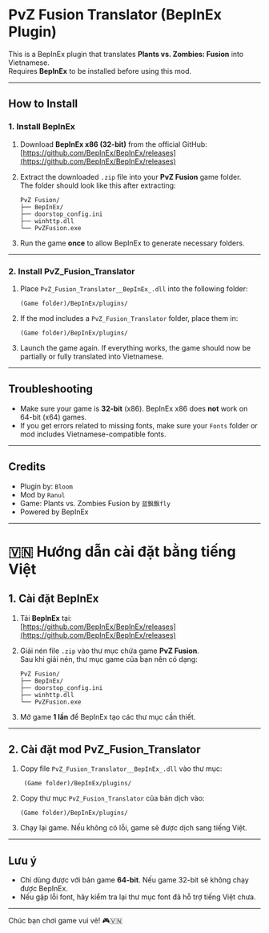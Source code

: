 # PvZ Fusion Translator (BepInEx Plugin)

This is a BepInEx plugin that translates **Plants vs. Zombies: Fusion** into Vietnamese.  
Requires **BepInEx** to be installed before using this mod.

---

##  How to Install

### 1. Install BepInEx

1. Download **BepInEx x86 (32-bit)** from the official GitHub:  
   [https://github.com/BepInEx/BepInEx/releases](https://github.com/BepInEx/BepInEx/releases)
   
2. Extract the downloaded `.zip` file into your **PvZ Fusion** game folder.  
   The folder should look like this after extracting:

   ```
   PvZ Fusion/
   ├── BepInEx/
   ├── doorstop_config.ini
   ├── winhttp.dll
   └── PvZFusion.exe
   ```

3. Run the game **once** to allow BepInEx to generate necessary folders.

---

### 2. Install PvZ_Fusion_Translator

1. Place `PvZ_Fusion_Translator__BepInEx_.dll` into the following folder:

   ```
   (Game folder)/BepInEx/plugins/
   ```

2. If the mod includes a `PvZ_Fusion_Translator` folder, place them in:

   ```
   (Game folder)/BepInEx/plugins/
   ```

3. Launch the game again. If everything works, the game should now be partially or fully translated into Vietnamese.

---

## Troubleshooting

- Make sure your game is **32-bit** (x86). BepInEx x86 does **not** work on 64-bit (x64) games.
- If you get errors related to missing fonts, make sure your `Fonts` folder or mod includes Vietnamese-compatible fonts.

---

## Credits

- Plugin by: `Bloom`
- Mod by `Ranul`
- Game: Plants vs. Zombies Fusion by `蓝飘飘fly`
- Powered by BepInEx

---

# 🇻🇳 Hướng dẫn cài đặt bằng tiếng Việt

## 1. Cài đặt BepInEx

1. Tải **BepInEx** tại:  
    [https://github.com/BepInEx/BepInEx/releases](https://github.com/BepInEx/BepInEx/releases)

2. Giải nén file `.zip` vào thư mục chứa game **PvZ Fusion**.  
   Sau khi giải nén, thư mục game của bạn nên có dạng:

   ```
   PvZ Fusion/
   ├── BepInEx/
   ├── doorstop_config.ini
   ├── winhttp.dll
   └── PvZFusion.exe
   ```

3. Mở game **1 lần** để BepInEx tạo các thư mục cần thiết.

---

## 2. Cài đặt mod PvZ_Fusion_Translator

1. Copy file `PvZ_Fusion_Translator__BepInEx_.dll` vào thư mục:

   ```
    (Game folder)/BepInEx/plugins/
   ```

2. Copy thư mục `PvZ_Fusion_Translator` của bản dịch vào:

   ```
   (Game folder)/BepInEx/plugins/
   ```

3. Chạy lại game. Nếu không có lỗi, game sẽ được dịch sang tiếng Việt.

---

## Lưu ý

- Chỉ dùng được với bản game **64-bit**. Nếu game 32-bit sẽ không chạy được BepInEx.
- Nếu gặp lỗi font, hãy kiểm tra lại thư mục font đã hỗ trợ tiếng Việt chưa.

---

Chúc bạn chơi game vui vẻ! 🎮🇻🇳
